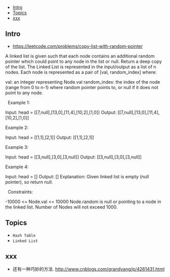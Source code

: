 - [Intro](#intro)
- [Topics](#topics)
- [xxx](#xxx)

## Intro

- https://leetcode.com/problems/copy-list-with-random-pointer

A linked list is given such that each node contains an additional random pointer which could point to any node in the list or null.
Return a deep copy of the list.
The Linked List is represented in the input/output as a list of n nodes. Each node is represented as a pair of [val, random_index] where:

val: an integer representing Node.val
random_index: the index of the node (range from 0 to n-1) where random pointer points to, or null if it does not point to any node.

 
Example 1:


Input: head = [[7,null],[13,0],[11,4],[10,2],[1,0]]
Output: [[7,null],[13,0],[11,4],[10,2],[1,0]]

Example 2:


Input: head = [[1,1],[2,1]]
Output: [[1,1],[2,1]]

Example 3:


Input: head = [[3,null],[3,0],[3,null]]
Output: [[3,null],[3,0],[3,null]]

Example 4:

Input: head = []
Output: []
Explanation: Given linked list is empty (null pointer), so return null.

 
Constraints:

-10000 <= Node.val <= 10000
Node.random is null or pointing to a node in the linked list.
Number of Nodes will not exceed 1000.



## Topics

- `Hash Table`
- `Linked List`




## xxx



- 还有一种巧妙的方法. http://www.cnblogs.com/grandyang/p/4261431.html